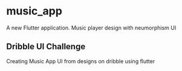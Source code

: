 # music_app

A new Flutter application. Music player design with neumorphism UI

## Dribble UI Challenge

Creating Music App UI from designs on dribble using flutter